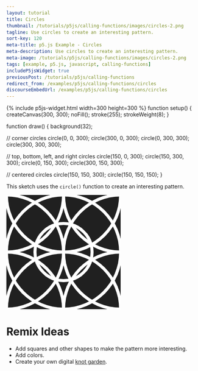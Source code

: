 ```yaml
---
layout: tutorial
title: Circles
thumbnail: /tutorials/p5js/calling-functions/images/circles-2.png
tagline: Use circles to create an interesting pattern.
sort-key: 120
meta-title: p5.js Example - Circles
meta-description: Use circles to create an interesting pattern.
meta-image: /tutorials/p5js/calling-functions/images/circles-2.png
tags: [example, p5.js, javascript, calling-functions]
includeP5jsWidget: true
previousPost: /tutorials/p5js/calling-functions
redirect_from: /examples/p5js/calling-functions/circles
discourseEmbedUrl: /examples/p5js/calling-functions/circles
---
```


{% include p5js-widget.html width=300 height=300 %}
function setup() {
  createCanvas(300, 300);
  noFill();
  stroke(255);
  strokeWeight(8);
}

function draw() {
  background(32);

  // corner circles
  circle(0, 0, 300);
  circle(300, 0, 300);
  circle(0, 300, 300);
  circle(300, 300, 300);

  // top, bottom, left, and right circles
  circle(150, 0, 300);
  circle(150, 300, 300);
  circle(0, 150, 300);
  circle(300, 150, 300);

  // centered circles
  circle(150, 150, 300);
  circle(150, 150, 150);
}
</script>

This sketch uses the `circle()` function to create an interesting pattern.

![circles](/tutorials/p5js/calling-functions/images/circles-1.png)

# Remix Ideas

- Add squares and other shapes to make the pattern more interesting.
- Add colors.
- Create your own digital [knot garden](https://en.wikipedia.org/wiki/Knot_garden).
